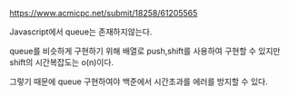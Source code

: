 https://www.acmicpc.net/submit/18258/61205565

Javascript에서 queue는 존재하지않는다.

queue를 비슷하게 구현하기 위해 배열로 push,shift를 사용하여 구현할 수 있지만 shift의 시간복잡도는 o(n)이다.

그렇기 때문에 queue 구현하여야 백준에서 시간초과를 에러를 방지할 수 있다.
